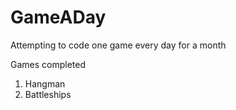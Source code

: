 # GameADay
Attempting to code one game every day for a month

Games completed
1) Hangman
2) Battleships
